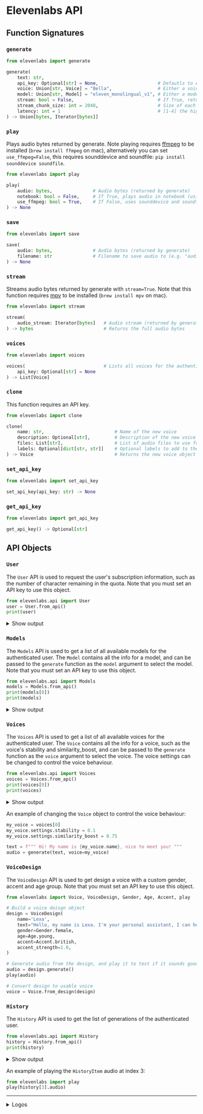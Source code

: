 # Elevenlabs API

## Function Signatures

### `generate`

```py
from elevenlabs import generate

generate(
    text: str,
    api_key: Optional[str] = None,                      # Defautls to env variable ELEVEN_API_KEY, or None if not set but quota will be limited
    voice: Union[str, Voice] = "Bella",                 # Either a voice name, voice_id, or Voice object (use voice object to control stability and similarity_boost)
    model: Union[str, Model] = "eleven_monolingual_v1", # Either a model name or Model object
    stream: bool = False,                               # If True, returns a generator streaming bytes
    stream_chunk_size: int = 2048,                      # Size of each chunk when stream=True
    latency: int = 1                                    # [1-4] the higher the more optimized for streaming latency (only works with stream=True)
) -> Union[bytes, Iterator[bytes]]
```

### `play`

Plays audio bytes returned by generate. Note playing requires [ffmpeg](https://ffmpeg.org/download.html) to be installed (`brew install ffmpeg` on mac), alternatively you can set `use_ffmpeg=False`, this requires sounddevice and soundfile: `pip install sounddevice soundfile`.

```py
from elevenlabs import play

play(
    audio: bytes,               # Audio bytes (returned by generate)
    notebook: bool = False,     # If True, plays audio in notebook (using IPython.display.Audio) else uses ffmpeg
    use_ffmpeg: bool = True,    # If False, uses sounddevice and soundfile to play audio
) -> None
```

### `save`

```py
from elevenlabs import save

save(
    audio: bytes,               # Audio bytes (returned by generate)
    filename: str               # Filename to save audio to (e.g. "audio.wav")
) -> None
```

### `stream`

Streams audio bytes returned by generate with `stream=True`. Note that this function requires [mpv](https://mpv.io/installation/) to be installed (`brew install mpv` on mac).

```py
from elevenlabs import stream

stream(
    audio_stream: Iterator[bytes]   # Audio stream (returned by generate with stream=True)
) -> bytes                          # Returns the full audio bytes
```

### `voices`

```py
from elevenlabs import voices

voices(                             # Lists all voices for the authenticated user, or the default voices if no API key is set
    api_key: Optional[str] = None
) -> List[Voice]
```

### `clone`

This function requires an API key.

```py
from elevenlabs import clone

clone(
    name: str,                          # Name of the new voice
    description: Optional[str],         # Description of the new voice
    files: List[str],                   # List of audio files to use for cloning
    labels: Optional[dict[str, str]]    # Optional labels to add to the new voice
) -> Voice                              # Returns the new voice object
```

### `set_api_key`

```py
from elevenlabs import set_api_key

set_api_key(api_key: str) -> None
```

### `get_api_key`

```py
from elevenlabs import get_api_key

get_api_key() -> Optional[str]
```



## API Objects

### `User`
The `User` API is used to request the user's subscription information, such as the number of character remaining in the quota. Note that you must set an API key to use this object.

```py
from elevenlabs.api import User
user = User.from_api()
print(user)
```
<details> <summary> Show output </summary>

```py
User(
    subscription=Subscription(
        character_count=5185,
        character_limit=10000,
        available_models=[Models(model_id='prod', display_name='Prod')],
        status='free'
    )
)
```

</details>

### `Models`

The `Models` API is used to get a list of all available models for the authenticated user. The `Model` contains all the info for a model, and can be passed to the `generate` function as the `model` argument to select the model. Note that you must set an API key to use this object.

```py
from elevenlabs.api import Models
models = Models.from_api()
print(models[0])
print(models)
```

<details> <summary> Show output </summary>

```py
Model(
    model_id='eleven_monolingual_v1',
    name='Eleven Monolingual v1',
    token_cost_factor=1.0,
    description='Use our standard English language model to generate speech in a variety of voices, styles and moods.'
)
```

```py
Models(
    models=[
        Model(
            model_id='eleven_monolingual_v1',
            name='Eleven Monolingual v1',
            token_cost_factor=1.0,
            description='Use our standard English language model to generate speech in a variety of voices, styles and moods.'
        ),
        Model(
            model_id='eleven_multilingual_v1',
            name='Eleven Multilingual v1',
            token_cost_factor=1.0,
            description='Generate lifelike speech in multiple languages and create content that resonates with a broader audience. '
        )
    ]
)
```

</details>

### `Voices`

The `Voices` API is used to get a list of all available voices for the authenticated user. The `Voice` contains all the info for a voice, such as the voice's stability and similarity_boost, and can be passed to the `generate` function as the `voice` argument to select the voice. The voice settings can be changed to control the voice behaviour.

```py
from elevenlabs.api import Voices
voices = Voices.from_api()
print(voices[0])
print(voices)
```

<details> <summary> Show output </summary>

```py
Voice(
    voice_id='21m00Tcm4TlvDq8ikWAM',
    name='Rachel',
    category='premade',
    settings=VoiceSettings(stability=0.75, similarity_boost=0.75)
)
```

```py
Voices(
    voices=[
        Voice(
            voice_id='21m00Tcm4TlvDq8ikWAM',
            name='Rachel',
            category='premade',
            settings=VoiceSettings(stability=0.75, similarity_boost=0.75)
        ),
        Voice(
            voice_id='AZnzlk1XvdvUeBnXmlld',
            name='Domi',
            category='premade',
            settings=VoiceSettings(stability=0.1, similarity_boost=0.75)
        ),
        Voice(
            voice_id='EXAVITQu4vr4xnSDxMaL',
            name='Bella',
            category='premade',
            settings=VoiceSettings(stability=0.245, similarity_boost=0.75)
        ),
        Voice(
            voice_id='ErXwobaYiN019PkySvjV',
            name='Antoni',
            category='premade',
            settings=VoiceSettings(stability=0.195, similarity_boost=0.75)
        ),
        Voice(
            voice_id='MF3mGyEYCl7XYWbV9V6O',
            name='Elli',
            category='premade',
            settings=VoiceSettings(stability=0.755, similarity_boost=0.75)
        ),
        Voice(
            voice_id='TxGEqnHWrfWFTfGW9XjX',
            name='Josh',
            category='premade',
            settings=VoiceSettings(stability=0.15, similarity_boost=0.51)
        ),
        Voice(
            voice_id='VR6AewLTigWG4xSOukaG',
            name='Arnold',
            category='premade',
            settings=VoiceSettings(stability=0.15, similarity_boost=0.75)
        ),
        Voice(
            voice_id='pNInz6obpgDQGcFmaJgB',
            name='Adam',
            category='premade',
            settings=VoiceSettings(stability=0.2, similarity_boost=0.75)
        ),
        Voice(
            voice_id='yoZ06aMxZJJ28mfd3POQ',
            name='Sam',
            category='premade',
            settings=VoiceSettings(stability=0.25, similarity_boost=0.75)
        )
    ]
)
```

</details>

An example of changing the `Voice` object to control the voice behaviour:

```py
my_voice = voices[0]
my_voice.settings.stability = 0.1
my_voice.settings.similarity_boost = 0.75

text = f""" Hi! My name is {my_voice.name}, nice to meet you! """
audio = generate(text, voice=my_voice)
```

### `VoiceDesign`

The `VoiceDesign` API is used to get design a voice with a custom gender, accent and age group. Note that you must set an API key to use this object.
```py
from elevenlabs import Voice, VoiceDesign, Gender, Age, Accent, play

# Build a voice deisgn object
design = VoiceDesign(
    name='Lexa',
    text="Hello, my name is Lexa. I'm your personal assistant, I can help you with your daily tasks and I can also read you the news.",
    gender=Gender.female,
    age=Age.young,
    accent=Accent.british,
    accent_strength=1.0,
)

# Generate audio from the design, and play it to test if it sounds good (optional)
audio = design.generate()
play(audio)

# Convert design to usable voice
voice = Voice.from_design(design)
```

### `History`

The `History` API is used to get the list of generations of the authenticated user.

```py
from elevenlabs.api import History
history = History.from_api()
print(history)
```

<details> <summary> Show output </summary>

```py
History(
    history=[
        HistoryItem(
            history_item_id='coDAIxWBxUhQuIaMIicv',
            request_id='d680d4160837cb610a64e1a28d72e37b',
            voice_id='EXAVITQu4vr4xnSDxMaL',
            text=' This is a... streaming voice!! ',
            date=datetime.datetime(2023, 4, 18, 14, 24, 5),
            date_unix=1681827845,
            character_count_change_from=5153,
            character_count_change_to=5185,
            character_count_change=32,
            content_type='audio/mpeg',
            settings=VoiceSettings(stability=0.245, similarity_boost=0.75),
            feedback=None
        ),
        HistoryItem(
            history_item_id='lXryIJPkG4KmR4lZFAPF',
            request_id='31e1ead811826efb38e4c867d383da77',
            voice_id='EXAVITQu4vr4xnSDxMaL',
            text=" Hi! I'm the world's most advanced text-to-speech system, made by elevenlabs. ",
            date=datetime.datetime(2023, 4, 18, 14, 21, 32),
            date_unix=1681827692,
            character_count_change_from=5075,
            character_count_change_to=5153,
            character_count_change=78,
            content_type='audio/mpeg',
            settings=VoiceSettings(stability=0.245, similarity_boost=0.75),
            feedback=None
        ),
        ...
    ]
)
```

</details>

An example of playing the `HistoryItem` audio at index 3:
```py
from elevenlabs import play
play(history[3].audio)
```



<hr/>



<details><summary>Logos</summary>
    
![IIMultilingualV2](https://github.com/elevenlabs/elevenlabs-python/assets/12028621/4f85c9cf-85b6-435e-ab50-5b8c7c4e9dd2)

</details>

